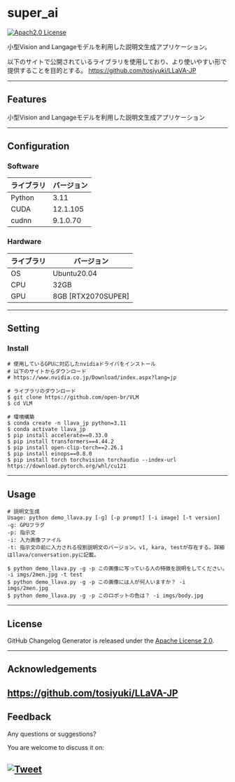 # super_ai

[![Apach2.0 License](http://img.shields.io/badge/license-Apache-blue.svg?style=flat)](LICENSE)

小型Vision and Langageモデルを利用した説明文生成アプリケーション。

以下のサイトで公開されているライブラリを使用しており、より使いやすい形で提供することを目的とする。
https://github.com/tosiyuki/LLaVA-JP

---

## Features

小型Vision and Langageモデルを利用した説明文生成アプリケーション

---

## Configuration
### Software
|  ライブラリ  |  バージョン  |
| ---- | ---- |
|  Python  |  3.11 |
|  CUDA  |  12.1.105 |
|  cudnn  |  9.1.0.70 |

### Hardware
|  ライブラリ  |  バージョン  |
| ---- | ---- |
|  OS  |  Ubuntu20.04  |
|  CPU   |  32GB  |
|  GPU   |  8GB [RTX2070SUPER]  |

---


## Setting
### Install
```
# 使用しているGPUに対応したnvidiaドライバをインストール
# 以下のサイトからダウンロード
# https://www.nvidia.co.jp/Download/index.aspx?lang=jp

# ライブラリのダウンロード
$ git clone https://github.com/open-br/VLM
$ cd VLM

# 環境構築
$ conda create -n llava_jp python=3.11
$ conda activate llava_jp
$ pip install accelerate==0.33.0
$ pip install transformers==4.44.2
$ pip install open-clip-torch==2.26.1
$ pip install einops==0.8.0
$ pip install torch torchvision torchaudio --index-url https://download.pytorch.org/whl/cu121

```
---
## Usage
```
# 説明文生成
Usage: python demo_llava.py [-g] [-p prompt] [-i image] [-t version]
-g: GPUフラグ
-p: 指示文
-i: 入力画像ファイル
-t: 指示文の前に入力される役割説明文のバージョン。v1, kara, testが存在する。詳細はllava/conversation.pyに記載。

$ python demo_llava.py -g -p この画像に写っている人の特徴を説明をしてください。 -i imgs/2men.jpg -t test
$ python demo_llava.py -g -p この画像には人が何人いますか？ -i imgs/2men.jpg
$ python demo_llava.py -g -p このロボットの色は？ -i imgs/body.jpg

```
---

## License
GitHub Changelog Generator is released under the [Apache License 2.0](https://opensource.org/licenses/Apache-2.0).

---

## Acknowledgements
https://github.com/tosiyuki/LLaVA-JP
---

## Feedback 
Any questions or suggestions?

You are welcome to discuss it on:

[![Tweet](https://img.shields.io/twitter/url/http/shields.io.svg?style=social)](https://twitter.com/dancing_nanachi)
---
